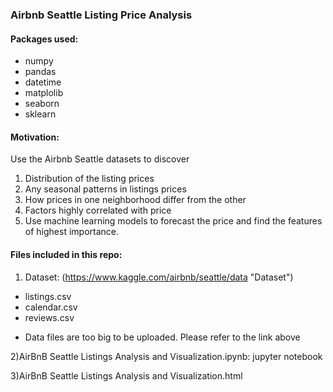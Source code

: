 ### Airbnb Seattle Listing Price Analysis 

#### Packages used:
  - numpy
  - pandas
  - datetime
  - matplolib
  - seaborn
  - sklearn
  
#### Motivation:
Use the Airbnb Seattle datasets to discover
1) Distribution of the listing prices 
2) Any seasonal patterns in listings prices
3) How prices in one neighborhood differ from the other
4) Factors highly correlated with price
5) Use machine learning models to forecast the price and find the features of highest importance.

#### Files included in this repo:

1) Dataset: (https://www.kaggle.com/airbnb/seattle/data "Dataset")
- listings.csv  
- calendar.csv
- reviews.csv

* Data files are too big to be uploaded. Please refer to the link above 

2)AirBnB Seattle Listings Analysis and Visualization.ipynb: jupyter notebook

3)AirBnB Seattle Listings Analysis and Visualization.html

